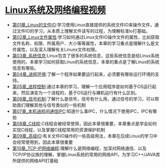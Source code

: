 # [Linux系统及网络编程视频](https://edu.51cto.com/topic/1527.html)

  + [第01章_Linux的文件IO](https://edu.51cto.com/course/13082.html):学习使用Linux直接提供的系统文件IO来操作文件，通过文件IO的学习，从本质上理解文件读写的过程，为理解标准Io打基础。
  + [第02章_Linux文件属性](https://edu.51cto.com/course/13121.html):学习如何通过Linux文件IO操作文件的属性，比如获取文件名称、权限、所属用户、大小等等属性，本章的学习重点是理解什么是文件属性，以及深入理解有关Linunx文件权限。
  + [第03章_系统信息](https://edu.51cto.com/course/13140.html):Linux包含了很多的系统信息，这些系统信息是给Linux系统使用的，本章学习如何获取Linux的系统信息，本章的重点是了解Linux的系统信息有哪些。
  + [第04章_进程环境](https://edu.51cto.com/course/13214.html):了解一个程序如果要运行起来，必须要有哪些运行环境的支持。
  + [第05章_进程控制](https://edu.51cto.com/course/13344.html):通过本章的学习，理解一个应用程序是如何基于OS运行起来，然后演变为一个进程的，基于OS运行与裸机运行有什么区别。
  + [第06章_信号机制](https://edu.51cto.com/course/13387.html):了解什么是信号，信号有什么用，通过信号的学习，可以帮助我们理解其他与信号类似的一些机制
  + [第07章_本机进程间通信IPC](https://edu.51cto.com/course/13462.html):知道什么事IPC，什么情况下使用IPC，IPC有哪些
  + [第08章_C线程](https://edu.51cto.com/course/13512.html):C线程会被经常使用，因此本章很重要，本章重点是学会如何实现C线程，以及掌握C线程常用的资源保护机制
  + [第09章_高级IO](https://edu.51cto.com/course/13558.html):有关文件IO操作的一些高级用法，本章在后续Linux的学习中会经常使用到，因此本章很重要
  + [第10章_TCP-IP网络编程](https://edu.51cto.com/course/13655.html):理解什么是网络编程，加深对网络通信、以及TCP/IP协议族的理解，掌握Linux系统的常用的网络API，为学习C++/JAVA库所提供的网络API打基础
